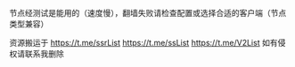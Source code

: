 节点经测试是能用的（速度慢），翻墙失败请检查配置或选择合适的客户端（节点类型兼容）

资源搬运于 https://t.me/ssrList   https://t.me/ssList   https://t.me/V2List  如有侵权请联系我删除
